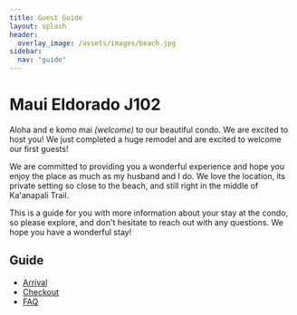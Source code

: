 ```yaml
---
title: Guest Guide
layout: splash
header:
  overlay_image: /assets/images/beach.jpg
sidebar:
  nav: "guide"
---
```


# Maui Eldorado J102

Aloha and e komo mai _(welcome)_ to our beautiful condo. We are excited to host you!  We just completed a huge remodel and are excited to welcome our first guests!

We are committed to providing you a wonderful experience and hope you enjoy the place as much as my husband and I do. We
love the location, its private setting so close to
the beach, and still right in the middle of Ka'anapali Trail.

This is a guide for you with more information about your stay at the condo, so please explore, and don't hesitate to reach out with any questions. We hope
you have a wonderful stay!

## Guide
* [Arrival](/arrival)
* [Checkout](/checkout)
* [FAQ](/faq)

